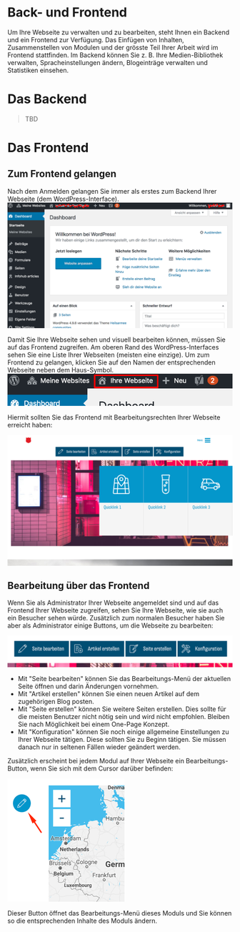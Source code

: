 ﻿# Back- und Frontend

Um Ihre Webseite zu verwalten und zu bearbeiten, steht Ihnen ein Backend und ein Frontend zur Verfügung.
Das Einfügen von Inhalten, Zusammenstellen von Modulen und der grösste Teil Ihrer Arbeit wird im Frontend stattfinden. Im Backend können Sie z. B. Ihre Medien-Bibliothek verwalten, Spracheinstellungen ändern, Blogeinträge verwalten und Statistiken einsehen. 

# Das Backend
> TBD

# Das Frontend
## Zum Frontend gelangen
Nach dem Anmelden gelangen Sie immer als erstes zum Backend Ihrer Webseite (dem WordPress-Interface).
![enter image description here](img/wp-dashboard.png)

Damit Sie Ihre Webseite sehen und visuell bearbeiten können, müssen Sie auf das Frontend zugreifen.
Am oberen Rand des WordPress-Interfaces sehen Sie eine Liste Ihrer Webseiten (meisten eine einzige). Um zum Frontend zu gelangen, klicken Sie auf den Namen der entsprechenden Webseite neben dem Haus-Symbol. 
![enter image description here](img/wp-site-selection.png)

Hiermit sollten Sie das Frontend mit Bearbeitungsrechten Ihrer Webseite erreicht haben:

![enter image description here](img/frontend-overview.png)

## Bearbeitung über das Frontend
Wenn Sie als Administrator Ihrer Webseite angemeldet sind und auf das Frontend Ihrer Webseite zugreifen, sehen Sie Ihre Webseite, wie sie auch ein Besucher sehen würde. Zusätzlich zum normalen Besucher haben Sie aber als Administrator einige Buttons, um die Webseite zu bearbeiten:

![enter image description here](img/frontend-edit-buttons.png)

 - Mit "Seite bearbeiten" können Sie das Bearbeitungs-Menü der aktuellen Seite öffnen und darin Änderungen vornehmen.
 - Mit "Artikel erstellen" können Sie einen neuen Artikel auf dem zugehörigen Blog posten.
 - Mit "Seite erstellen" können Sie weitere Seiten erstellen. Dies sollte für die meisten Benutzer nicht nötig sein und wird nicht empfohlen. Bleiben Sie nach Möglichkeit bei einem One-Page Konzept.
 - Mit "Konfiguration" können Sie noch einige allgemeine Einstellungen zu Ihrer Webseite tätigen. Diese sollten Sie zu Beginn tätigen. Sie müssen danach nur in seltenen Fällen wieder geändert werden.

Zusätzlich erscheint bei jedem Modul auf Ihrer Webseite ein Bearbeitungs-Button, wenn Sie sich mit dem Cursor darüber befinden:

![enter image description here](img/frontend-edit-button.png)

Dieser Button öffnet das Bearbeitungs-Menü dieses Moduls und Sie können so die entsprechenden Inhalte des Moduls ändern.
